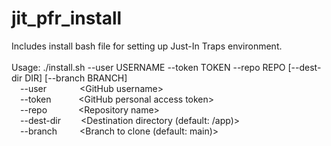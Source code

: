 # jit_pfr_install
Includes install bash file for setting up Just-In Traps environment.
<br/><br/>
Usage: ./install.sh --user USERNAME --token TOKEN --repo REPO [--dest-dir DIR] [--branch BRANCH]<br/>
&emsp;--user&emsp;&emsp;&emsp;&ensp;        \<GitHub username\><br/>
&emsp;--token&emsp;&emsp;&nbsp;&nbsp;&nbsp; \<GitHub personal access token\><br/>
&emsp;--repo&emsp;&emsp;&emsp;&nbsp;        \<Repository name\><br/>
&emsp;--dest-dir&emsp;&emsp;                \<Destination directory (default: /app)\><br/>
&emsp;--branch&emsp;&emsp;&nbsp;            \<Branch to clone (default: main)\><br/>
